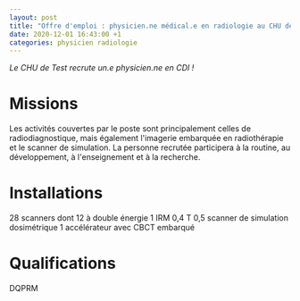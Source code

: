 ```yaml
---
layout: post
title: "Offre d'emploi : physicien.ne médical.e en radiologie au CHU de Test"
date: 2020-12-01 16:43:00 +1
categories: physicien radiologie
---
```


*Le CHU de Test recrute un.e physicien.ne en CDI !*

# Missions
Les activités couvertes par le poste sont principalement celles de radiodiagnostique, mais également l'imagerie embarquée en radiothérapie et le scanner de simulation. La personne recrutée participera à la routine, au développement, à l'enseignement et à la recherche.

# Installations
28 scanners dont 12 à double énergie
1 IRM 0,4 T
0,5 scanner de simulation dosimétrique
1 accélérateur avec CBCT embarqué

# Qualifications
DQPRM
